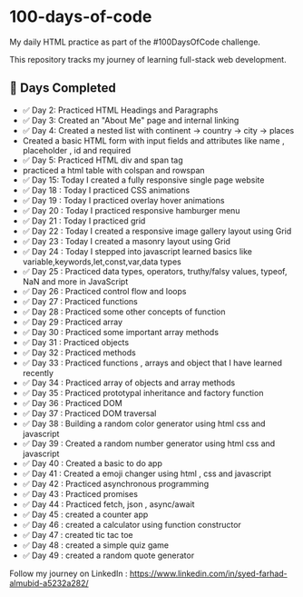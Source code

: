 # 100-days-of-code
My daily HTML practice as part of the #100DaysOfCode challenge.

This repository tracks my journey of learning full-stack web development.

## 📅 Days Completed
- ✅ Day 2: Practiced HTML Headings and Paragraphs
- ✅ Day 3: Created an "About Me" page and internal linking
- ✅ Day 4: Created a nested list with continent -> country -> city -> places
- Created a basic HTML form with input fields and attributes like name , placeholder , id and required
- ✅ Day 5: Practiced HTML div and span tag
- practiced a html table with colspan and rowspan
- ✅ Day 15: Today I created a fully responsive single page website
- ✅ Day 18 : Today I practiced CSS animations
- ✅ Day 19 : Today I practiced overlay hover animations
- ✅ Day 20 : Today I practiced responsive hamburger menu
- ✅ Day 21 : Today I practiced grid
- ✅ Day 22 : Today I created a responsive image gallery layout using Grid
- ✅ Day 23 : Today I created a masonry layout using Grid
- ✅ Day 24 : Today I stepped into javascript learned basics like variable,keywords,let,const,var,data types
- ✅ Day 25 : Practiced data types, operators, truthy/falsy values, typeof, NaN and more in JavaScript
- ✅ Day 26 : Practiced control flow and loops
- ✅ Day 27 : Practiced functions
- ✅ Day 28 : Practiced some other concepts of function
- ✅ Day 29 : Practiced array
- ✅ Day 30 : Practiced some important array methods
- ✅ Day 31 : Practiced objects
- ✅ Day 32 : Practiced methods
- ✅ Day 33 : Practiced functions , arrays and object that I have learned recently
- ✅ Day 34 : Practiced array of objects and array methods
- ✅ Day 35 : Practiced prototypal inheritance and factory function
- ✅ Day 36 : Practiced DOM
- ✅ Day 37 : Practiced DOM traversal
- ✅ Day 38 : Building a random color generator using html css and javascript
- ✅ Day 39 : Created a random number generator using html css and javascript
- ✅ Day 40 : Created a basic to do app
- ✅ Day 41 : Created a emoji changer using html , css and javascript
- ✅ Day 42 : Practiced asynchronous programming
- ✅ Day 43 : Practiced promises
- ✅ Day 44 : Practiced fetch, json , async/await
- ✅ Day 45 : created a counter app
- ✅ Day 46 : created a calculator using function constructor
- ✅ Day 47 : created tic tac toe
- ✅ Day 48 : created a simple quiz game
- ✅ Day 49 : created a random quote generator


Follow my journey on LinkedIn : https://www.linkedin.com/in/syed-farhad-almubid-a5232a282/
